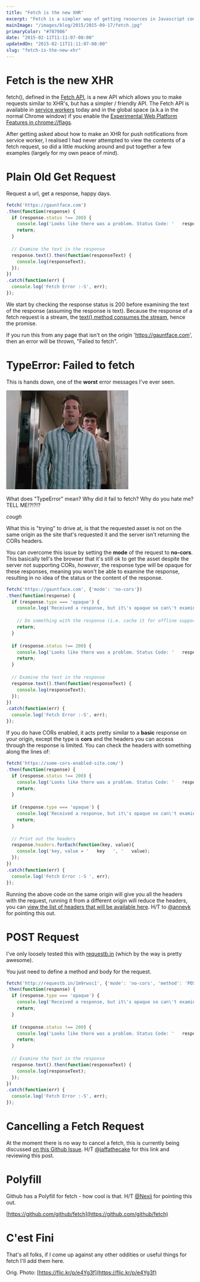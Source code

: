 ```yaml
---
title: "Fetch is the new XHR"
excerpt: "Fetch is a simpler way of getting resources in Javascript compared to XHR. This post is just a brain dump of how to use fetch to make requests."
mainImage: "/images/blog/2015/2015-09-17/fetch.jpg"
primaryColor: "#787986"
date: "2015-02-11T11:11:07-08:00"
updatedOn: "2015-02-11T11:11:07-08:00"
slug: "fetch-is-the-new-xhr"
---
```


# Fetch is the new XHR

fetch(), defined in the [Fetch API](https://fetch.spec.whatwg.org/), is a new API which allows you to make requests similar to XHR's, but has a simpler / friendly API. The Fetch API is available in [service workers](http://www.html5rocks.com/en/tutorials/service-worker/introduction/) today and in the global space (a.k.a in the normal  Chrome window) if you enable the [Experimental Web Platform Features in chrome://flags](chrome://flags/#enable-experimental-web-platform-features).

After getting asked about how to make an XHR for push notifications from service worker, I realised I had never attempted to view the contents of a fetch request, so did a little mucking around and put together a few examples (largely for my own peace of mind).

# Plain Old Get Request

Request a url, get a response, happy days.

```javascript
fetch('https://gauntface.com')
.then(function(response) {
  if (response.status !== 200) {
    console.log('Looks like there was a problem. Status Code: '   response.status);
    return;
  }

  // Examine the text in the response
  response.text().then(function(responseText) {
    console.log(responseText);
  });
})
.catch(function(err) {
  console.log('Fetch Error :-S', err);
});
```

We start by checking the response status is 200 before examining the text of the response (assuming the response is text). Because the response of a fetch request is a stream, the [text() method consumes the stream](https://fetch.spec.whatwg.org/#dom-body-text), hence the promise.

If you run this from any page that isn't on the origin 'https://gauntface.com', then an error will be thrown, "Failed to fetch".

# TypeError: Failed to fetch

This is hands down, one of the **worst** error messages I've ever seen.

![TypeError, Yuck. Shiver.](/images/blog/2015/02/11/shivers.gif "200")

What does "TypeError" mean?
Why did it fail to fetch?
Why do you hate me?
TELL ME!?!?!?

*cough*

What this is "trying" to drive at, is that the requested asset is not on the same origin as the site that's requested it and the server isn't returning the CORs headers.

You can overcome this issue by setting the **mode** of the request to **no-cors**. This basically tell's the browser that it's still ok to get the asset despite the server not supporting CORs, _however_, the response type will be opaque for these responses, meaning you won't be able to examine the response, resulting in no idea of the status or the content of the response.

```javascript
fetch('https://gauntface.com', {'mode': 'no-cors'})
.then(function(response) {
  if (response.type === 'opaque') {
    console.log('Received a response, but it\'s opaque so can\'t examine it');

    // Do something with the response (i.e. cache it for offline support)
    return;
  }

  if (response.status !== 200) {
    console.log('Looks like there was a problem. Status Code: '   response.status);
    return;
  }

  // Examine the text in the response
  response.text().then(function(responseText) {
    console.log(responseText);
  });
})
.catch(function(err) {
  console.log('Fetch Error :-S', err);
});
```

If you do have CORs enabled, it acts pretty similar to a **basic** response on your origin, except the type is **cors** and the headers you can access through the response is limited. You can check the headers with something along the lines of:

```javascript
fetch('https://some-cors-enabled-site.com/')
.then(function(response) {
  if (response.status !== 200) {
    console.log('Looks like there was a problem. Status Code: '   response.status);
    return;
  }

  if (response.type === 'opaque') {
    console.log('Received a response, but it\'s opaque so can\'t examine it');
    return;
  }

  // Print out the headers
  response.headers.forEach(function(key, value){
    console.log('key, value = '   key   ', '   value);
  });
})
.catch(function(err) {
  console.log('Fetch Error :-S ', err);
});
```

Running the above code on the same origin will give you all the headers with the request, running it from a different origin will reduce the headers, you can [view the list of headers that will be available here](https://fetch.spec.whatwg.org/#concept-filtered-response-cors). H/T to [@annevk](https://twitter.com/annevk) for pointing this out.

# POST Request

I've only loosely tested this with [requestb.in](http://requestb.in/) (which by the way is pretty awesome).

You just need to define a method and body for the request.

```javascript
fetch('http://requestb.in/1m9rwsc1', {'mode': 'no-cors', 'method': 'POST', 'body': 'foo=bar&lorem=ipsum'})
.then(function(response) {
  if (response.type === 'opaque') {
    console.log('Received a response, but it\'s opaque so can\'t examine it');
    return;
  }

  if (response.status !== 200) {
    console.log('Looks like there was a problem. Status Code: '   response.status);
    return;
  }

  // Examine the text in the response
  response.text().then(function(responseText) {
    console.log(responseText);
  });
})
.catch(function(err) {
  console.log('Fetch Error :-S', err);
});
```

# Cancelling a Fetch Request

At the moment there is no way to cancel a fetch, this is currently being discussed [on this Github Issue](https://github.com/whatwg/fetch/issues/20). H/T [@jaffathecake](https://twitter.com/jaffathecake) for this link and reviewing this post.

# Polyfill

Github has a Polyfill for fetch - how cool is that. H/T [@Nexii](https://twitter.com/Nexii) for pointing this out.

[https://github.com/github/fetch](https://github.com/github/fetch)

# C'est Fini

That's all folks, if I come up against any other oddities or useful things for fetch I'll add them here.

Orig. Photo: [https://flic.kr/p/e4Yg3f](https://flic.kr/p/e4Yg3f)